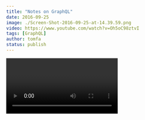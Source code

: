 ```yaml
---
title: "Notes on GraphQL"
date: 2016-09-25
image: ./Screen-Shot-2016-09-25-at-14.39.59.png
video: https://www.youtube.com/watch?v=Oh5oC98ztvI
tags: [GraphQL]
author: tomfa
status: publish
---
```


<Video url="https://www.youtube.com/watch?v=Oh5oC98ztvI" />

A few notes on ["GraphQL: Designing a Data Language" by Lee Byron. ](https://www.youtube.com/watch?v=Oh5oC98ztvI)

#### Motivation for GraphQL

*   REST APIs can often require multiple queries in order to return a meaningful set of information. This can lead to many roundtrips to the server and high load time for the user.
*   Developing client software includes assumptions on what data will be returned from the API. This often leads to bugs.

#### Properties of GraphQL

*   GraphQL is not about "graphs". There's no requirement to model your data with nodes and edges. Instead it's about the mental model of interconnected data, such as being able to query about e.g. your _friends_, and their _events_, and the number of attendees to that event all in one go.
*   GraphQL does not replace SQL or MongoDB, instead it replaces REST, in that it's a new way for frontend and backend to communicate.
*   Statically typed
*   Queries can be validated against schema both backend and frontend
*   Queries is in a readable JSON-like format
    
```graphql
{
  me {
    name
  }
}
```
    
*   Predictable return data in the same structure as query
    
```graphql
{
  me {
    name: "Tomas Albertsen"
  }
}
```
    

* * *

*   [GraphQL > Introduction to GraphQL](http://graphql.org/learn/)
*   [Github > GraphiQL: Web based IDE that validates your queries](https://github.com/graphql/graphiql)
